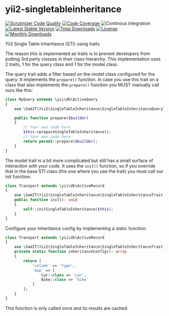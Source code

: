 # yii2-singletableinheritance
[![Scrutinizer Code Quality](https://scrutinizer-ci.com/g/SAM-IT/yii2-singletableinheritance/badges/quality-score.png?b=master)](https://scrutinizer-ci.com/g/SAM-IT/yii2-singletableinheritance/?branch=master)
[![Code Coverage](https://scrutinizer-ci.com/g/SAM-IT/yii2-singletableinheritance/badges/coverage.png?b=master)](https://scrutinizer-ci.com/g/SAM-IT/yii2-singletableinheritance/?branch=master)
![Continous integration](https://github.com/SAM-IT/yii2-singletableinheritance/workflows/Continous%20integration/badge.svg)
[![Latest Stable Version](https://poser.pugx.org/sam-it/yii2-singletableinheritance/v/stable)](https://packagist.org/packages/sam-it/yii2-singletableinheritance)
[![Total Downloads](https://poser.pugx.org/sam-it/yii2-singletableinheritance/downloads)](https://packagist.org/packages/sam-it/yii2-singletableinheritance)
[![License](https://poser.pugx.org/sam-it/yii2-singletableinheritance/license)](https://packagist.org/packages/sam-it/yii2-singletableinheritance)
[![Monthly Downloads](https://poser.pugx.org/sam-it/yii2-singletableinheritance/d/monthly)](https://packagist.org/packages/sam-it/yii2-singletableinheritance)

Yii2 Single Table Inheritance (STI) using traits

The reason this is implemented as traits is to prevent developers from putting 3rd party classes in their class hierarchy.
This implementation uses 2 traits, 1 for the query class and 1 for the model class.

The query trait adds a filter based on the model class configured for the query. It implements the `prepare()` function.
In case you use this trait on a class that also implements the `prepare()` function you MUST manually call ours like this:
```php
class MyQuery extends \yii\db\ActiveQuery 
{
    use \SamIT\Yii2\SingleTableInheritance\SingleTableInheritanceQueryTrait;

    public function prepare($builder) 
    {
        // Your own code here
        $this->prepareSingleTableInheritance();
        // Your own code here
        return parent::prepare($builder);
    }
}
```

The model trait is a bit more complicated but still has a small surface of interaction with your code. It uses the `init()`
function, so if you override that in the base STI class (the one where you use the trait) you must call our init function:
```php
class Transport extends \yii\db\ActiveRecord 
{
    use \SamIT\Yii2\SingleTableInheritance\SingleTableInheritanceTrait;
    public function init(): void 
    {
        self::initSingleTableInheritance($this);
    } 
}
``` 

Configure your inheritance config by implementing a static function:
```php
class Transport extends \yii\db\ActiveRecord 
{
    use \SamIT\Yii2\SingleTableInheritance\SingleTableInheritanceTrait;
    private static function inheritanceConfig(): array
    {
        return [
            'column' => 'type',
            'map' => [
                Car::class => 'car',
                Bike::class => 'bike'
            ]    
        ];       
    }
}
```
This function is only called once and its results are cached.